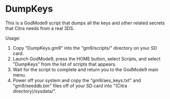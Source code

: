 # DumpKeys

This is a GodMode9 script that dumps all the keys and other related secrets that Citra needs from a real 3DS.

Usage:
1. Copy "DumpKeys.gm9" into the "gm9/scripts/" directory on your SD card.
2. Launch GodMode9, press the HOME button, select Scripts, and select "DumpKeys" from the list of scripts that appears.
3. Wait for the script to complete and return you to the GodMode9 main menu.
4. Power off your system and copy the "gm9/aes_keys.txt" and "gm9/seeddb.bin" files off of your SD card into "(Citra directory)/sysdata/".

